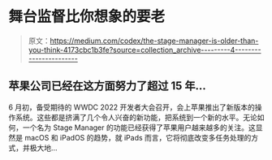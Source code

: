 # 舞台监督比你想象的要老

> 原文：<https://medium.com/codex/the-stage-manager-is-older-than-you-think-4173cbc1b3fe?source=collection_archive---------4----------------------->

## 苹果公司已经在这方面努力了超过 15 年…

6 月初，备受期待的 WWDC 2022 开发者大会召开，会上苹果推出了新版本的操作系统。这些都是挤满了几个令人兴奋的新功能，把系统到一个新的水平。无论如何，一个名为 Stage Manager 的功能已经获得了苹果用户越来越多的关注。这显然是 macOS 和 iPadOS 的趋势，就 iPads 而言，它将彻底改变多任务处理的方式，并极大地…